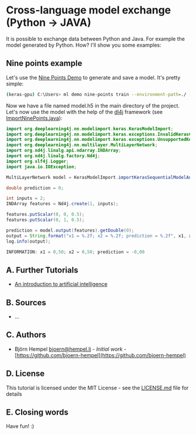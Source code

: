 # Cross-language model exchange (Python → JAVA)

It is possible to exchange data between Python and Java. For example the model generated by Python. How? I'll show you some examples:

## Nine points example

Let's use the [Nine Points Demo](/markdown/demos/nine_points.md) to generate and save a model. It's pretty simple:

```bash
(keras-gpu) C:\Users> ml demo nine-points train --environment-path=./ --model-file=model.h5
```

Now we have a file named model.h5 in the main directory of the project. Let's now use the model with the help of the [dl4j](https://deeplearning4j.org/) framework (see [ImportNinePoints.java](https://github.com/bjoern-hempel/keras-machine-learning-suite-java-import/blob/master/src/main/java/ImportNinePoints.java)):

```java
import org.deeplearning4j.nn.modelimport.keras.KerasModelImport;
import org.deeplearning4j.nn.modelimport.keras.exceptions.InvalidKerasConfigurationException;
import org.deeplearning4j.nn.modelimport.keras.exceptions.UnsupportedKerasConfigurationException;
import org.deeplearning4j.nn.multilayer.MultiLayerNetwork;
import org.nd4j.linalg.api.ndarray.INDArray;
import org.nd4j.linalg.factory.Nd4j;
import org.slf4j.Logger;
import java.io.IOException;
```

```java
MultiLayerNetwork model = KerasModelImport.importKerasSequentialModelAndWeights(modelPathFull);

double prediction = 0;

int inputs = 2;
INDArray features = Nd4j.create(1, inputs);

features.putScalar(0, 0, 0.5);
features.putScalar(0, 1, 0.5);

prediction = model.output(features).getDouble(0);
output = String.format("x1 = %.2f; x2 = %.2f; prediction = %.2f", x1, x2, prediction);
log.info(output);
```

```java
INFORMATION: x1 = 0,50; x2 = 0,50; prediction = -0,00
```

## A. Further Tutorials

* [An introduction to artificial intelligence](https://github.com/friends-of-ai/an-introduction-to-artificial-intelligence)

## B. Sources

* ...

## C. Authors

* Björn Hempel <bjoern@hempel.li> - _Initial work_ - [https://github.com/bjoern-hempel](https://github.com/bjoern-hempel)

## D. License

This tutorial is licensed under the MIT License - see the [LICENSE.md](/LICENSE.md) file for details

## E. Closing words

Have fun! :)

